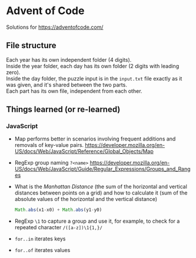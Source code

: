 # Advent of Code
Solutions for https://adventofcode.com/

## File structure

Each year has its own independent folder (4 digits).  
Inside the year folder, each day has its own folder (2 digits with leading zero).  
Inside the day folder, the puzzle input is in the `input.txt` file exactly as it was given, and it's shared between the two parts.  
Each part has its own file, independent from each other.


## Things learned (or re-learned)

### JavaScript

- Map performs better in scenarios involving frequent additions and removals of key-value pairs. https://developer.mozilla.org/en-US/docs/Web/JavaScript/Reference/Global_Objects/Map

- RegExp group naming `?<name>` https://developer.mozilla.org/en-US/docs/Web/JavaScript/Guide/Regular_Expressions/Groups_and_Ranges

- What is the _Manhattan Distance_ (the sum of the horizontal and vertical distances between points on a grid) and how to calculate it (sum of the absolute values of the horizontal and the vertical distance)
    ```js
    Math.abs(x1-x0) + Math.abs(y1-y0)
    ```

- RegExp `\1` to capture a group and use it, for example, to check for a repeated character `/([a-z])\1{1,}/`

- `for..in` iterates keys

- `for..of` iterates values
